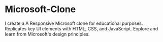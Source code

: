 # Microsoft-Clone
I create a A Responsive Microsoft clone for educational purposes. Replicates key UI elements with HTML, CSS, and JavaScript. Explore and learn from Microsoft's design principles.
